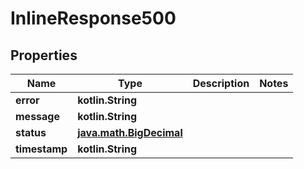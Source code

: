 
# InlineResponse500

## Properties
Name | Type | Description | Notes
------------ | ------------- | ------------- | -------------
**error** | **kotlin.String** |  | 
**message** | **kotlin.String** |  | 
**status** | [**java.math.BigDecimal**](java.math.BigDecimal.md) |  | 
**timestamp** | **kotlin.String** |  | 




